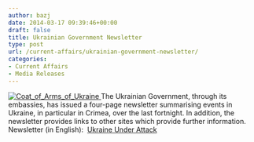 ```yaml
---
author: bazj
date: 2014-03-17 09:39:46+00:00
draft: false
title: Ukrainian Government Newsletter
type: post
url: /current-affairs/ukrainian-government-newsletter/
categories:
- Current Affairs
- Media Releases
---
```


[![Coat_of_Arms_of_Ukraine](http://www.ozeukes.com/wp-content/uploads/2014/03/Coat_of_Arms_of_Ukraine.jpg)
](http://www.ozeukes.com/wp-content/uploads/2014/03/Coat_of_Arms_of_Ukraine.jpg)The Ukrainian Government, through its embassies, has issued a four-page newsletter summarising events in Ukraine, in particular in Crimea, over the last fortnight.
In addition, the newsletter provides links to other sites which provide further information.
Newsletter (in English):  [Ukraine Under Attack](http://www.ozeukes.com/wp-content/uploads/2014/03/Ukraine-Under-Attack.pdf)
